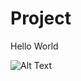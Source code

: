 # Project
Hello World

![Alt Text](https://i.pinimg.com/originals/70/e6/55/70e6556aec12670c3faa37efe05e7385.gif)